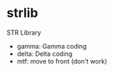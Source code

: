 # strlib

STR Library

- gamma: Gamma coding
- delta: Delta coding
- mtf: move to front (don't work)

